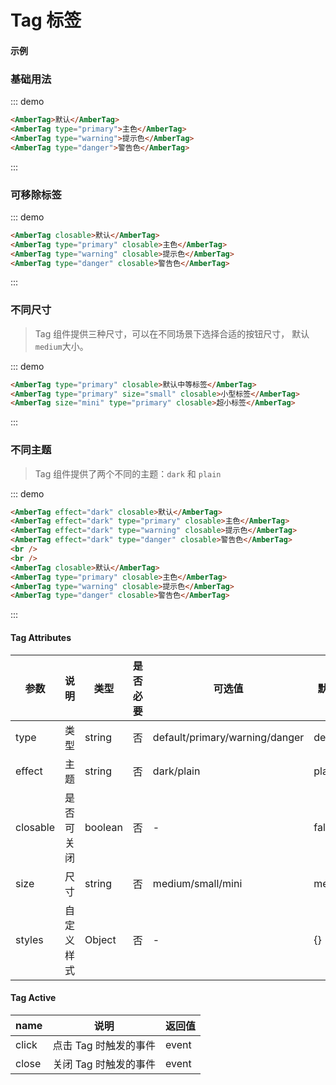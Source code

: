 # Tag 标签

#### 示例

### 基础用法
::: demo
```html
<AmberTag>默认</AmberTag>
<AmberTag type="primary">主色</AmberTag>
<AmberTag type="warning">提示色</AmberTag>
<AmberTag type="danger">警告色</AmberTag>

```
:::

### 可移除标签
::: demo
```html
<AmberTag closable>默认</AmberTag>
<AmberTag type="primary" closable>主色</AmberTag>
<AmberTag type="warning" closable>提示色</AmberTag>
<AmberTag type="danger" closable>警告色</AmberTag>

```
:::


### 不同尺寸
> Tag 组件提供三种尺寸，可以在不同场景下选择合适的按钮尺寸， 默认`medium`大小。<br />

::: demo
```html
<AmberTag type="primary" closable>默认中等标签</AmberTag>
<AmberTag type="primary" size="small" closable>小型标签</AmberTag>
<AmberTag size="mini" type="primary" closable>超小标签</AmberTag>

```
:::

### 不同主题
> Tag 组件提供了两个不同的主题：`dark` 和 `plain` <br />


::: demo
```html
<AmberTag effect="dark" closable>默认</AmberTag>
<AmberTag effect="dark" type="primary" closable>主色</AmberTag>
<AmberTag effect="dark" type="warning" closable>提示色</AmberTag>
<AmberTag effect="dark" type="danger" closable>警告色</AmberTag>
<br />
<br />
<AmberTag closable>默认</AmberTag>
<AmberTag type="primary" closable>主色</AmberTag>
<AmberTag type="warning" closable>提示色</AmberTag>
<AmberTag type="danger" closable>警告色</AmberTag>

```
:::

#### Tag Attributes


| 参数 | 说明 | 类型 | 是否必要 | 可选值 |默认值 |
| --- | ---  | --- |  ---    | --- |--- |
| type | 类型 | string | 否 | default/primary/warning/danger |default |
| effect | 主题 | string | 否 | dark/plain |plain |
| closable | 是否可关闭 | boolean | 否 | - |false |
| size | 尺寸 | string | 否 | medium/small/mini |medium |
| styles | 自定义样式 | Object | 否 | - | {} |



#### Tag Active

| name | 说明 | 返回值 |
| --- | ---  | ---  | 
| click | 点击 Tag 时触发的事件 | event |
| close | 关闭 Tag 时触发的事件 | event |
